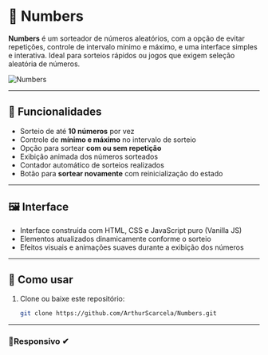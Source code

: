 # 🎲 Numbers

**Numbers** é um sorteador de números aleatórios, com a opção de evitar repetições, controle de intervalo mínimo e máximo, e uma interface simples e interativa. Ideal para sorteios rápidos ou jogos que exigem seleção aleatória de números.

![Numbers](https://github.com/user-attachments/assets/36f8780b-83b9-4a15-aa88-03d7511872fc)


---

## 🚀 Funcionalidades

- Sorteio de até **10 números** por vez
- Controle de **mínimo e máximo** no intervalo de sorteio
- Opção para sortear **com ou sem repetição**
- Exibição animada dos números sorteados
- Contador automático de sorteios realizados
- Botão para **sortear novamente** com reinicialização do estado

---

## 🖼️ Interface

- Interface construída com HTML, CSS e JavaScript puro (Vanilla JS)
- Elementos atualizados dinamicamente conforme o sorteio
- Efeitos visuais e animações suaves durante a exibição dos números

---

## 🔧 Como usar

1. Clone ou baixe este repositório:
   ```bash
   git clone https://github.com/ArthurScarcela/Numbers.git

---
### 📱Responsivo ✔
